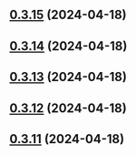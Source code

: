 ## [0.3.15](https://github.com/alancleyton/awesome-ui/compare/v0.3.14...v0.3.15) (2024-04-18)



## [0.3.14](https://github.com/alancleyton/awesome-ui/compare/v0.3.13...v0.3.14) (2024-04-18)



## [0.3.13](https://github.com/alancleyton/awesome-ui/compare/v0.3.12...v0.3.13) (2024-04-18)



## [0.3.12](https://github.com/alancleyton/awesome-ui/compare/v0.3.11...v0.3.12) (2024-04-18)



## [0.3.11](https://github.com/alancleyton/awesome-ui/compare/v0.3.10...v0.3.11) (2024-04-18)



